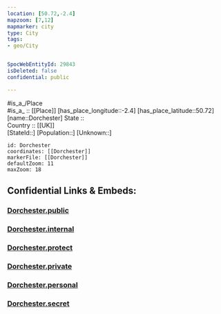 ```yaml
---
location: [50.72,-2.4] 
mapzoom: [7,12] 
mapmarker: city 
type: City
tags:
- geo/City


SpocWebEntityId: 29843
isDeleted: false
confidential: public

---
```

#is_a_/Place  
#is_a_ :: [[Place]] 
[has_place_longitude::-2.4] 
[has_place_latitude::50.72] 
[name::Dorchester] 
State ::  
Country :: [[UK]]  
[StateId::] 
[Population::] 
[Unknown::] 


```leaflet
id: Dorchester
coordinates: [[Dorchester]] 
markerFile: [[Dorchester]] 
defaultZoom: 11 
maxZoom: 18
```


## Confidential Links & Embeds: 

### [Dorchester.public](/_public/\Earth\Continent\Europe\Europe~North\UK\England\Regions~England\South_West_England\Dorset\cities~Dorset\WestDorset\cities~WestDorsetDorchester.public.md) 

### [Dorchester.internal](/_internal/\Earth\Continent\Europe\Europe~North\UK\England\Regions~England\South_West_England\Dorset\cities~Dorset\WestDorset\cities~WestDorsetDorchester.internal.md) 

### [Dorchester.protect](/_protect/\Earth\Continent\Europe\Europe~North\UK\England\Regions~England\South_West_England\Dorset\cities~Dorset\WestDorset\cities~WestDorsetDorchester.protect.md) 

### [Dorchester.private](/_private/\Earth\Continent\Europe\Europe~North\UK\England\Regions~England\South_West_England\Dorset\cities~Dorset\WestDorset\cities~WestDorsetDorchester.private.md) 

### [Dorchester.personal](/_personal/\Earth\Continent\Europe\Europe~North\UK\England\Regions~England\South_West_England\Dorset\cities~Dorset\WestDorset\cities~WestDorsetDorchester.personal.md) 

### [Dorchester.secret](/_secret/\Earth\Continent\Europe\Europe~North\UK\England\Regions~England\South_West_England\Dorset\cities~Dorset\WestDorset\cities~WestDorsetDorchester.secret.md)

